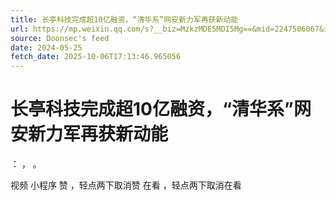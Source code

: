 ```yaml
---
title: 长亭科技完成超10亿融资，“清华系”网安新力军再获新动能
url: https://mp.weixin.qq.com/s?__biz=MzkzMDE5MDI5Mg==&mid=2247506067&idx=1&sn=54ce906e2cd7fd2eebee9e467e4e338f
source: Doonsec's feed
date: 2024-05-25
fetch_date: 2025-10-06T17:13:46.965056
---
```


# 长亭科技完成超10亿融资，“清华系”网安新力军再获新动能

：
，
。

视频
小程序
赞
，轻点两下取消赞
在看
，轻点两下取消在看